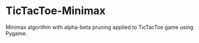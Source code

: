 # TicTacToe-Minimax
Minimax algorithm with alpha-beta pruning applied to TicTacToe game using Pygame.
